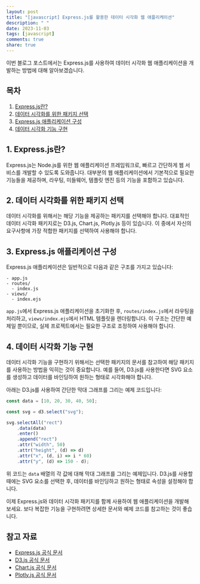 ```yaml
---
layout: post
title: "[javascript] Express.js를 활용한 데이터 시각화 웹 애플리케이션"
description: " "
date: 2023-11-03
tags: [javascript]
comments: true
share: true
---
```


이번 블로그 포스트에서는 Express.js를 사용하여 데이터 시각화 웹 애플리케이션을 개발하는 방법에 대해 알아보겠습니다.

## 목차
1. [Express.js란?](#express)
2. [데이터 시각화를 위한 패키지 선택](#data-visualization-packages)
3. [Express.js 애플리케이션 구성](#express-app-structure)
4. [데이터 시각화 기능 구현](#implement-data-visualization)

## <a name="express"></a>1. Express.js란?
Express.js는 Node.js를 위한 웹 애플리케이션 프레임워크로, 빠르고 간단하게 웹 서비스를 개발할 수 있도록 도와줍니다. 대부분의 웹 애플리케이션에서 기본적으로 필요한 기능들을 제공하며, 라우팅, 미들웨어, 템플릿 엔진 등의 기능을 포함하고 있습니다.

## <a name="data-visualization-packages"></a>2. 데이터 시각화를 위한 패키지 선택
데이터 시각화를 위해서는 해당 기능을 제공하는 패키지를 선택해야 합니다. 대표적인 데이터 시각화 패키지로는 D3.js, Chart.js, Plotly.js 등이 있습니다. 이 중에서 자신의 요구사항에 가장 적합한 패키지를 선택하여 사용해야 합니다.

## <a name="express-app-structure"></a>3. Express.js 애플리케이션 구성
Express.js 애플리케이션은 일반적으로 다음과 같은 구조를 가지고 있습니다:

```
- app.js
- routes/
  - index.js
- views/
  - index.ejs
```

`app.js`에서 Express.js 애플리케이션을 초기화한 후, `routes/index.js`에서 라우팅을 처리하고, `views/index.ejs`에서 HTML 템플릿을 렌더링합니다. 이 구조는 간단한 예제일 뿐이므로, 실제 프로젝트에서는 필요한 구조로 조정하여 사용해야 합니다.

## <a name="implement-data-visualization"></a>4. 데이터 시각화 기능 구현
데이터 시각화 기능을 구현하기 위해서는 선택한 패키지의 문서를 참고하여 해당 패키지를 사용하는 방법을 익히는 것이 중요합니다. 예를 들어, D3.js를 사용한다면 SVG 요소를 생성하고 데이터를 바인딩하여 원하는 형태로 시각화해야 합니다.

아래는 D3.js를 사용하여 간단한 막대 그래프를 그리는 예제 코드입니다:

```javascript
const data = [10, 20, 30, 40, 50];

const svg = d3.select("svg");

svg.selectAll("rect")
    .data(data)
    .enter()
    .append("rect")
    .attr("width", 50)
    .attr("height", (d) => d)
    .attr("x", (d, i) => i * 60)
    .attr("y", (d) => 150 - d);
```

위 코드는 `data` 배열의 각 값에 대해 막대 그래프를 그리는 예제입니다. D3.js를 사용할 때에는 SVG 요소를 선택한 후, 데이터를 바인딩하고 원하는 형태로 속성을 설정해야 합니다.

이제 Express.js와 데이터 시각화 패키지를 함께 사용하여 웹 애플리케이션을 개발해 보세요. 보다 복잡한 기능을 구현하려면 상세한 문서와 예제 코드를 참고하는 것이 좋습니다.

## 참고 자료
- [Express.js 공식 문서](https://expressjs.com/)
- [D3.js 공식 문서](https://d3js.org/)
- [Chart.js 공식 문서](https://www.chartjs.org/)
- [Plotly.js 공식 문서](https://plotly.com/javascript/)